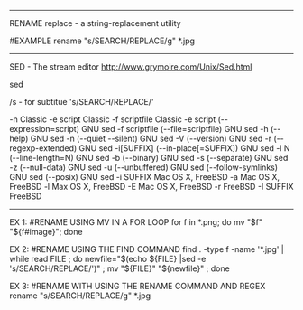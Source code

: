 
------------------------
RENAME 
replace - a string-replacement utility


#EXAMPLE
rename "s/SEARCH/REPLACE/g"  *.jpg


------------------------
SED - The stream editor 
http://www.grymoire.com/Unix/Sed.html

sed 

/s - for subtitue
's/SEARCH/REPLACE/'


-n	Classic
-e script	Classic
-f scriptfile	Classic
-e script (--expression=script)	GNU sed
-f scriptfile (--file=scriptfile)	GNU sed
-h (--help)	GNU sed
-n (--quiet --silent)	GNU sed
-V (--version)	GNU sed
-r (--regexp-extended)	GNU sed
-i[SUFFIX] (--in-place[=SUFFIX])	GNU sed
-l N (--line-length=N)	GNU sed
-b (--binary)	GNU sed
-s (--separate)	GNU sed
-z (--null-data)	GNU sed
-u (--unbuffered)	GNU sed
(--follow-symlinks)	GNU sed
(--posix)	GNU sed
-i SUFFIX	Mac OS X, FreeBSD
-a	Mac OS X, FreeBSD
-l	Max OS X, FreeBSD
-E	Mac OS X, FreeBSD
-r	FreeBSD
-I SUFFIX	FreeBSD



------------------------
EX 1:
#RENAME USING MV IN A FOR LOOP 
for f in *.png; do mv "$f" "${f#image}"; done


EX 2:
#RENAME USING THE FIND COMMAND
find . -type f -name '*.jpg' | while read FILE ; do
    newfile="$(echo ${FILE} |sed -e 's/SEARCH/REPLACE/')" ;
    mv "${FILE}" "${newfile}" ;
done 


EX 3:
#RENAME WITH USING THE RENAME COMMAND AND REGEX
rename "s/SEARCH/REPLACE/g"  *.jpg



